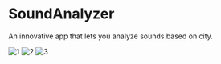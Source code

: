 # SoundAnalyzer
 An innovative app that lets you analyze sounds based on city.
 
![1](https://github.com/sertaci/Sound-Analyzer/assets/74237094/5252e037-2c01-4fa5-a8b9-96593ad280b2) ![2](https://github.com/sertaci/Sound-Analyzer/assets/74237094/6571eaf4-f1bf-4b0c-8363-c417aecf52a3) ![3](https://github.com/sertaci/Sound-Analyzer/assets/74237094/fd5d33d0-7c6d-4623-84da-d618186f5980)
